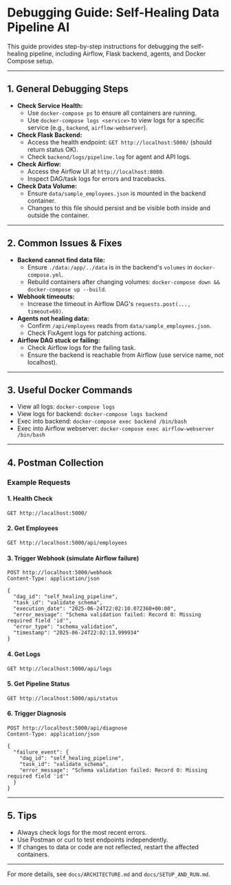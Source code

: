 # Debugging Guide: Self-Healing Data Pipeline AI

This guide provides step-by-step instructions for debugging the self-healing pipeline, including Airflow, Flask backend, agents, and Docker Compose setup.

---

## 1. General Debugging Steps
- **Check Service Health:**
  - Use `docker-compose ps` to ensure all containers are running.
  - Use `docker-compose logs <service>` to view logs for a specific service (e.g., `backend`, `airflow-webserver`).
- **Check Flask Backend:**
  - Access the health endpoint: `GET http://localhost:5000/` (should return status OK).
  - Check `backend/logs/pipeline.log` for agent and API logs.
- **Check Airflow:**
  - Access the Airflow UI at `http://localhost:8080`.
  - Inspect DAG/task logs for errors and tracebacks.
- **Check Data Volume:**
  - Ensure `data/sample_employees.json` is mounted in the backend container.
  - Changes to this file should persist and be visible both inside and outside the container.

---

## 2. Common Issues & Fixes
- **Backend cannot find data file:**
  - Ensure `./data:/app/../data` is in the backend's `volumes` in `docker-compose.yml`.
  - Rebuild containers after changing volumes: `docker-compose down && docker-compose up --build`.
- **Webhook timeouts:**
  - Increase the timeout in Airflow DAG's `requests.post(..., timeout=60)`.
- **Agents not healing data:**
  - Confirm `/api/employees` reads from `data/sample_employees.json`.
  - Check FixAgent logs for patching actions.
- **Airflow DAG stuck or failing:**
  - Check Airflow logs for the failing task.
  - Ensure the backend is reachable from Airflow (use service name, not localhost).

---

## 3. Useful Docker Commands
- View all logs: `docker-compose logs`
- View logs for backend: `docker-compose logs backend`
- Exec into backend: `docker-compose exec backend /bin/bash`
- Exec into Airflow webserver: `docker-compose exec airflow-webserver /bin/bash`

---

## 4. Postman Collection

### Example Requests

#### 1. Health Check
```
GET http://localhost:5000/
```

#### 2. Get Employees
```
GET http://localhost:5000/api/employees
```

#### 3. Trigger Webhook (simulate Airflow failure)
```
POST http://localhost:5000/webhook
Content-Type: application/json

{
  "dag_id": "self_healing_pipeline",
  "task_id": "validate_schema",
  "execution_date": "2025-06-24T22:02:10.072360+00:00",
  "error_message": "Schema validation failed: Record 0: Missing required field 'id'",
  "error_type": "schema_validation",
  "timestamp": "2025-06-24T22:02:13.999934"
}
```

#### 4. Get Logs
```
GET http://localhost:5000/api/logs
```

#### 5. Get Pipeline Status
```
GET http://localhost:5000/api/status
```

#### 6. Trigger Diagnosis
```
POST http://localhost:5000/api/diagnose
Content-Type: application/json

{
  "failure_event": {
    "dag_id": "self_healing_pipeline",
    "task_id": "validate_schema",
    "error_message": "Schema validation failed: Record 0: Missing required field 'id'"
  }
}
```

---

## 5. Tips
- Always check logs for the most recent errors.
- Use Postman or curl to test endpoints independently.
- If changes to data or code are not reflected, restart the affected containers.

---

For more details, see `docs/ARCHITECTURE.md` and `docs/SETUP_AND_RUN.md`.

